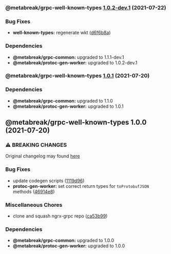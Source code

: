 ### @metabreak/grpc-well-known-types [1.0.2-dev.1](https://github.com/metabreak/grpc-lib/compare/@metabreak/grpc-well-known-types@1.0.1...@metabreak/grpc-well-known-types@1.0.2-dev.1) (2021-07-22)


### Bug Fixes

* **well-known-types:** regenerate wkt ([d6f6b8a](https://github.com/metabreak/grpc-lib/commit/d6f6b8a073d688879255950982a50ab691063756))



### Dependencies

* **@metabreak/grpc-common:** upgraded to 1.1.1-dev.1
* **@metabreak/protoc-gen-worker:** upgraded to 1.0.2-dev.1

### @metabreak/grpc-well-known-types [1.0.1](https://github.com/metabreak/grpc-lib/compare/@metabreak/grpc-well-known-types@1.0.0...@metabreak/grpc-well-known-types@1.0.1) (2021-07-20)

### Dependencies

- **@metabreak/grpc-common:** upgraded to 1.1.0
- **@metabreak/protoc-gen-worker:** upgraded to 1.0.1

## @metabreak/grpc-well-known-types 1.0.0 (2021-07-20)

### ⚠ BREAKING CHANGES

Original changelog may found [here](https://github.com/ngx-grpc/ngx-grpc/blob/e95366c6f55eb12d721452c394a32298cbc9e32d/CHANGELOG.md)

### Bug Fixes

- update codegen scripts ([1119d96](https://github.com/metabreak/grpc-lib/commit/1119d965023a7ea1ce474a85ab5858564c02bceb))
- **protoc-gen-worker:** set correct return types for `toProtobufJSON` methods ([46914e8](https://github.com/metabreak/grpc-lib/commit/46914e8465a55f7c9810f17736a99558f93dc4c1))

### Miscellaneous Chores

- clone and squash ngrx-grpc repo ([ca53b99](https://github.com/metabreak/grpc-lib/commit/ca53b99e8311c8f84ed09f2f2f304693aea371ad))

### Dependencies

- **@metabreak/grpc-common:** upgraded to 1.0.0
- **@metabreak/protoc-gen-worker:** upgraded to 1.0.0
